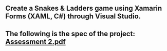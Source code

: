 ## Create a Snakes & Ladders game using Xamarin Forms (XAML, C#) through Visual Studio.

## The following is the spec of the project: [Assessment 2.pdf](https://github.com/Keelan1996/Xamarin_SnakesAndLadders_Game/files/8994295/Assessment.2.pdf)
